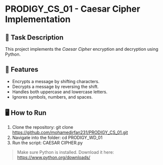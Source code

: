 # PRODIGY_CS_01 - Caesar Cipher Implementation

## 🔐 Task Description

This project implements the *Caesar Cipher* encryption and decryption using Python.

## 🚀 Features

- Encrypts a message by shifting characters.
- Decrypts a message by reversing the shift.
- Handles both uppercase and lowercase letters.
- Ignores symbols, numbers, and spaces.

## 🖥 How to Run

1. Clone the repository: git clone https://github.com/mohamedirfan231/PRODIGY_CS_01.git
2. Navigate into the folder: cd PRODIGY_WD_01
3. Run the script: CAESAR CIPHER.py

> Make sure Python is installed. Download it here: https://www.python.org/downloads/

